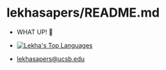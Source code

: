 # lekhasapers/README.md
- WHAT UP! 🖖
-  [![Lekha's Top Languages](https://github-readme-stats.vercel.app/api/top-langs/?username=lekhasapers&layout=compact&theme=synthwave)](https://github.com/anuraghazra/github-readme-stats)

- [lekhasapers@ucsb.edu](mailto:lekhasapers@ucsb.edu)


